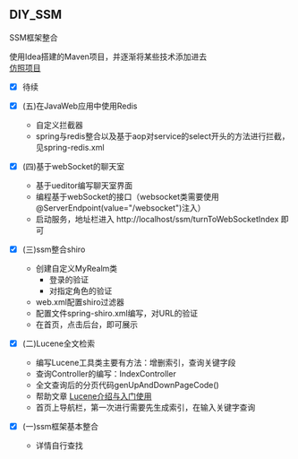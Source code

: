 ## DIY_SSM
SSM框架整合

使用Idea搭建的Maven项目，并逐渐将某些技术添加进去<br>
[仿照项目](https://github.com/crossoverJie/SSM)

* [x] 待续

* [x] (五)在JavaWeb应用中使用Redis
  - 自定义拦截器
  - spring与redis整合以及基于aop对service的select开头的方法进行拦截，见spring-redis.xml
* [x] (四)基于webSocket的聊天室
  - 基于ueditor编写聊天室界面
  - 编程基于webSocket的接口（websocket类需要使用@ServerEndpoint(value="/websocket")注入）
  - 启动服务，地址栏进入 http://localhost/ssm/turnToWebSocketIndex 即可
* [x] (三)ssm整合shiro
  - 创建自定义MyRealm类
    - 登录的验证 
    - 对指定角色的验证
  - web.xml配置shiro过滤器
  - 配置文件spring-shiro.xml编写，对URL的验证
  - 在首页，点击后台，即可展示
* [x] (二)Lucene全文检索<br>
  - 编写Lucene工具类主要有方法：增删索引，查询关键字段
  - 查询Controller的编写：IndexController
  - 全文查询后的分页代码genUpAndDownPageCode()
  - 帮助文章 [Lucene介绍与入门使用](https://www.cnblogs.com/xiaobai1226/p/7652093.html)
  - 首页上导航栏，第一次进行需要先生成索引，在输入关键字查询
* [x] (一)ssm框架基本整合
  - 详情自行查找